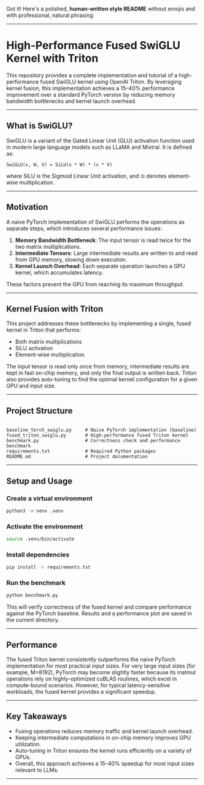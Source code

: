 Got it! Here's a polished, **human-written style README** without emojis and with professional, natural phrasing:

---
# High-Performance Fused SwiGLU Kernel with Triton

This repository provides a complete implementation and tutorial of a high-performance fused SwiGLU kernel using OpenAI Triton. By leveraging kernel fusion, this implementation achieves a 15–40% performance improvement over a standard PyTorch version by reducing memory bandwidth bottlenecks and kernel launch overhead.

---

## What is SwiGLU?

SwiGLU is a variant of the Gated Linear Unit (GLU) activation function used in modern large language models such as LLaMA and Mixtral. It is defined as:
```angular2html
SwiGLU(x, W, V) = SiLU(x * W) * (x * V)
```


where SiLU is the Sigmoid Linear Unit activation, and ⊙ denotes element-wise multiplication.

---

## Motivation

A naive PyTorch implementation of SwiGLU performs the operations as separate steps, which introduces several performance issues:

1. **Memory Bandwidth Bottleneck**: The input tensor is read twice for the two matrix multiplications.
2. **Intermediate Tensors**: Large intermediate results are written to and read from GPU memory, slowing down execution.
3. **Kernel Launch Overhead**: Each separate operation launches a GPU kernel, which accumulates latency.

These factors prevent the GPU from reaching its maximum throughput.

---

## Kernel Fusion with Triton

This project addresses these bottlenecks by implementing a single, fused kernel in Triton that performs:

- Both matrix multiplications
- SiLU activation
- Element-wise multiplication

The input tensor is read only once from memory, intermediate results are kept in fast on-chip memory, and only the final output is written back. Triton also provides auto-tuning to find the optimal kernel configuration for a given GPU and input size.

---

## Project Structure

```

baseline_torch_swiglu.py     # Naive PyTorch implementation (baseline)
fused_triton_swiglu.py       # High-performance fused Triton kernel
benchmark.py                 # Correctness check and performance benchmark
requirements.txt             # Required Python packages
README.md                    # Project documentation

````

---

## Setup and Usage

### Create a virtual environment
```bash
python3 -m venv .venv
````

### Activate the environment

```bash
source .venv/bin/activate
```

### Install dependencies

```bash
pip install -r requirements.txt
```

### Run the benchmark

```bash
python benchmark.py
```

This will verify correctness of the fused kernel and compare performance against the PyTorch baseline. Results and a performance plot are saved in the current directory.

---

## Performance

The fused Triton kernel consistently outperforms the naive PyTorch implementation for most practical input sizes. For very large input sizes (for example, M=8192), PyTorch may become slightly faster because its matmul operations rely on highly-optimized cuBLAS routines, which excel in compute-bound scenarios. However, for typical latency-sensitive workloads, the fused kernel provides a significant speedup.

---

## Key Takeaways

* Fusing operations reduces memory traffic and kernel launch overhead.
* Keeping intermediate computations in on-chip memory improves GPU utilization.
* Auto-tuning in Triton ensures the kernel runs efficiently on a variety of GPUs.
* Overall, this approach achieves a 15–40% speedup for most input sizes relevant to LLMs.

---
